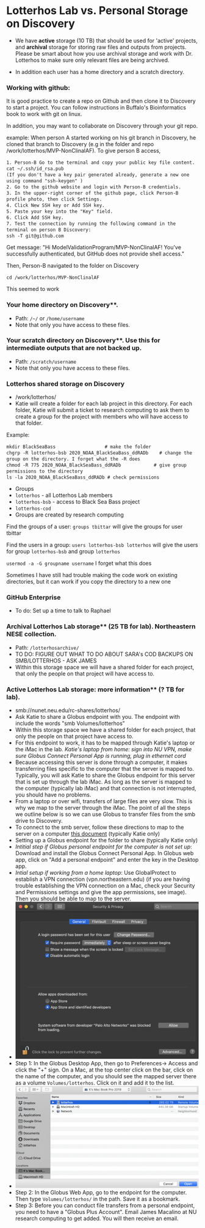 #  Lotterhos Lab vs. Personal Storage on Discovery


* We have **active** storage (10 TB) that should be used for 'active' projects, and **archival** storage for storing 
raw files and outputs from projects. Please be smart about how you use archival storage and work with Dr. Lotterhos to 
make sure only relevant files are being archived.

* In addition each user has a home directory and a scratch directory.

### Working with github:
It is good practice to create a repo on Github and then clone it to Discovery to start a project. You can follow instructions in Buffalo's Bioinformatics book to work with git on linux.

In addition, you may want to collaborate on Discovery through your git repo.

example: When person A started working on his git branch in Discovery, he cloned that branch to Discovery (e.g in the folder and repo /work/lotterhos/MVP-NonClinalAF). To give person B access,
```
1. Person-B Go to the terminal and copy your public key file content.
cat ~/.ssh/id_rsa.pub
(If you don't have a key pair generated already, generate a new one using command "ssh-keygen" )
2. Go to the github website and login with Person-B credentials.
3. In the upper-right corner of the github page, click Person-B profile photo, then click Settings.
4. Click New SSH key or Add SSH key.
5. Paste your key into the "Key" field.
6. Click Add SSH key.
7. Test the connection by running the following command in the terminal on person B Discovery:
ssh -T git@github.com 
```

Get message:
"Hi ModelValidationProgram/MVP-NonClinalAF! You've successfully authenticated, but GitHub does not provide shell access."

Then, Person-B navigated to the folder on Discovery
```
cd /work/lotterhos/MVP-NonClinalAF
```
This seemed to work

### Your home directory on Discovery**.  
* Path: `/~/` or `/home/username`
* Note that only you have access to these files.

### Your scratch directory on Discovery**. Use this for intermediate outputs that are not backed up. 
* Path: `/scratch/username`
 * Note that only you have access to these files.

### Lotterhos shared storage on Discovery
* /work/lotterhos/
* Katie will create a folder for each lab project in this directory. For each folder, Katie will submit a ticket to research computing to ask them to create a group for the project with members who will have access to that folder.

Example:
```
mkdir BlackSeaBass                  # make the folder
chgrp -R lotterhos-bsb 2020_NOAA_BlackSeaBass_ddRADb    # change the group on the directory. I forget what the -R does
chmod -R 775 2020_NOAA_BlackSeaBass_ddRADb            # give group permissions to the directory
ls -la 2020_NOAA_BlackSeaBass_ddRADb # check permissions
```

* Groups
 * `lotterhos` - all Lotterhos Lab members
 * `lotterhos-bsb` - access to Black Sea Bass project
 * `lotterhos-cod`
 * Groups are created by research computing

Find the groups of a user: `groups tbittar` will give the groups for user tbittar

Find the users in a group: `users lotterhos-bsb lotterhos` will give the users for group `lotterhos-bsb` and group `lotterhos`

`usermod -a -G groupname username` I forget what this does

Sometimes I have still had trouble making the code work on existing directories, but it can work if you copy the directory to a new one


### GitHub Enterprise
* To do: Set up a time to talk to Raphael

### Archival Lotterhos Lab storage** (25 TB for lab). Northeastern NESE collection. 
* Path: `/lotterhosarchive/`
* TO DO: FIGURE OUT WHAT TO DO ABOUT SARA's COD BACKUPS ON SMB/LOTTERHOS - ASK JAMES
* Within this storage space we will have a shared folder for each project, that only the people on that project will have access to.

### Active Lotterhos Lab storage: more information** (? TB for lab).  
* smb://nunet.neu.edu/rc-shares/lotterhos/
* Ask Katie to share a Globus endpoint with you. The endpoint with include the words "smb Volumes/lotterhos"
* Within this storage space we have a shared folder for each project, that only the people on that project have access to.
 * For this endpoint to work, it has to be mapped through Katie's laptop or the iMac in the lab. _Katie's laptop from home: sign into NU VPN, make sure Globus Connect Personal App is running, plug in ethernet cord_
* Because accessing this server is done through a computer, it makes transferring files specific to the computer that the server is mapped to. Typically, you will ask Katie to share the Globus endpoint for this server that is set up through the lab iMac. As long as the server is mapped to the computer (typically lab iMac) and that connection is not interrupted, you should have no problems. 
 * From a laptop or over wifi, transfers of large files are very slow. This is why we map to the server through the iMac. The point of all the steps we outline below is so we can use Globus to transfer files from the smb drive to Discovery.
* To connect to the smb server, follow these directions to map to the server on a computer [this document](accessing_shared_storage_2020.pdf) (typically Katie only)
* Setting up a Globus endpoint for the folder to share (typically Katie only)
 * _Intitial step if Globus personal endpoint for the computer is not set up_: Download and install the Globus Connect Personal App. In Globus web app, click on "Add a personal endpoint" and enter the key in the Desktop app.
 * _Intial setup if working from a home laptop_: Use GlobalProtect to establish a VPN connection (vpn.northeastern.edu) (if you are having trouble establishing the VPN connection on a Mac, check your Security and Permissions settings and give the app permissions, see image). Then you should be able to map to the server. 
  * ![](globalprotectgetittowork.png) 
 * Step 1: In the Globus Desktop App, then go to Preferences-> Access and click the "+" sign. On a Mac, at the top center click on the bar, click on the name of the computer, and you should see the mapped server there as a volume `Volumes/lotterhos`. Click on it and add it to the list.
  * ![](howtofindvolumeinglobusconnect.png)
 * Step 2: In the Globus Web App, go to the endpoint for the computer. Then type `Volumes/lotterhos/` in the path. Save it as a bookmark.
 * Step 3: Before you can conduct file transfers from a personal endpoint, you need to have a "Globus Plus Account". Email James Macalino at NU research computing to get added. You will then receive an email.

